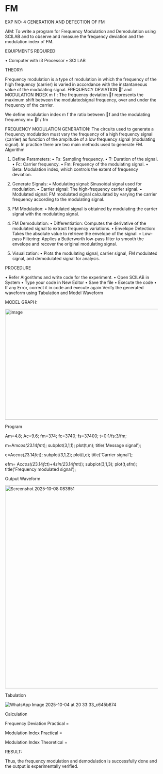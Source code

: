 # FM

EXP NO: 4	GENERATION AND DETECTION OF FM


AIM:
To write a program for Frequency Modulation and Demodulation using SCILAB and to observe and measure the frequency deviation and the modulation index of FM.


EQUIPMENTS REQUIRED

•	Computer with i3 Processor
•	SCI LAB

THEORY:

Frequency modulation is a type of modulation in which the frequency of the high frequency (carrier) is varied in accordance with the instantaneous value of the modulating signal.
FREQUENCY DEVIATION f and MODULATION INDEX m f :
The frequency deviation f represents the maximum shift between the  modulatedsignal
frequency, over and under the frequency of the carrier.

We define modulation index m f the ratio between f and the modulating frequency
m= f / fm


FREQUENCY MODULATION GENERATION:
The circuits used to generate a frequency modulation must vary the frequency of a high frequency signal (carrier) as function of the amplitude of a low frequency signal (modulating signal). In practice there are two main methods used to generate FM.
Algorithm
1.	Define Parameters:
•	Fs: Sampling frequency.
•	T: Duration of the signal.
•	Fc: Carrier frequency.
•	Fm: Frequency of the modulating signal.
•	Beta: Modulation index, which controls the extent of frequency deviation.
2.	Generate Signals:
•	Modulating signal: Sinusoidal signal used for modulation.
•	Carrier signal: The high-frequency carrier signal.
•	Modulated signal: FM modulated signal calculated by varying the carrier frequency according to the modulating signal.
3.	FM Modulation:
•	Modulated signal is obtained by modulating the carrier signal with the modulating signal.
 
4.	FM Demodulation:
•	Differentiation: Computes the derivative of the modulated signal to extract frequency variations.
•	Envelope Detection: Takes the absolute value to retrieve the envelope of the signal.
•	Low-pass Filtering: Applies a Butterworth low-pass filter to smooth the envelope and recover the original modulating signal.
5.	Visualization:
•	Plots the modulating signal, carrier signal, FM modulated signal, and demodulated signal for analysis.



PROCEDURE


•	Refer Algorithms and write code for the experiment.
•	Open SCILAB in System
•	Type your code in New Editor
•	Save the file
•	Execute the code
•	If any Error, correct it in code and execute again
Verify the generated waveform using Tabulation and Model Waveform

MODEL GRAPH:

<img width="512" height="365" alt="image" src="https://github.com/user-attachments/assets/acd787bd-5281-4f1b-802f-1aa39fac9189" />


Program

Am=4.8;
Ac=9.6;
fm=374;
fc=3740;
fs=37400;
t=0:1/fs:3/fm;

m=Am*cos(2*3.14*fm*t);
subplot(3,1,1);
plot(t,m);
title('Message signal');

c=Ac*cos(2*3.14*fc*t);
subplot(3,1,2);
plot(t,c);
title('Carrier signal');

efm= Ac*cos((2*3.14*fc*t)+4*sin(2*3.14*fm*t));
subplot(3,1,3);
plot(t,efm);
title('Frequency modulated signal');

Output Waveform


<img width="757" height="669" alt="Screenshot 2025-10-08 083851" src="https://github.com/user-attachments/assets/7b133d27-47b6-4f6d-9fae-f467e36a97d0" />



Tabulation

![WhatsApp Image 2025-10-04 at 20 33 33_c645b874](https://github.com/user-attachments/assets/1b363812-7d77-4f5a-935d-edd41bba59e5)


Calculation



Frequency Deviation Practical = 

Modulation Index Practical	= 

Modulation Index Theoretical	=



RESULT:

Thus, the frequency modulation and demodulation is successfully done and the output is experimentally verified.


